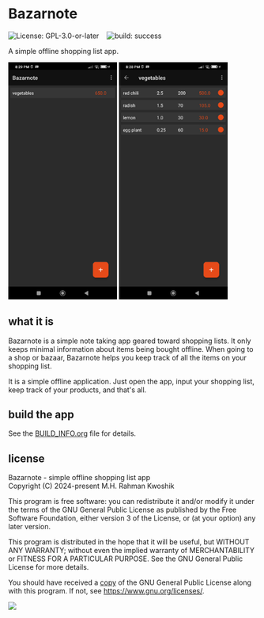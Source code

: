 # Bazarnote

![License: GPL-3.0-or-later](https://img.shields.io/badge/License-GPL--3.0--or--later-004D40.svg)
&nbsp;&nbsp;
![build: success](https://img.shields.io/badge/build-success-brightgreen.svg)

A simple offline shopping list app.

<img alt="Bazarnote Screenshots" src="fastlane/metadata/android/en-US/images/phoneScreenshots/2.png" width="220">
<img alt="Bazarnote Screenshots" src="fastlane/metadata/android/en-US/images/phoneScreenshots/3.png" width="220">

## what it is

Bazarnote is a simple note taking app geared toward shopping lists. It only keeps minimal information about items being bought offline. When going to a shop or bazaar, Bazarnote helps you keep track of all the items on your shopping list.

It is a simple offline application. Just open the app, input your shopping list, keep track of your products, and that's all.

## build the app

See the [BUILD\_INFO.org](BUILD_INFO.org) file for details.

## license

Bazarnote - simple offline shopping list app<br>
Copyright (C) 2024-present M.H. Rahman Kwoshik

This program is free software: you can redistribute it and/or modify it under the terms of the GNU General Public License as published by the Free Software Foundation, either version 3 of the License, or (at your option) any later version.

This program is distributed in the hope that it will be useful, but WITHOUT ANY WARRANTY; without even the implied warranty of MERCHANTABILITY or FITNESS FOR A PARTICULAR PURPOSE. See the GNU General Public License for more details.

You should have received a [copy](LICENSE.txt) of the GNU General Public License along with this program. If not, see <https://www.gnu.org/licenses/>.

<a href="https://apt.izzysoft.de/fdroid/index/apk/com.rootminusone8004.bazarnote/" target="_blank">
  <img src="https://gitlab.com/IzzyOnDroid/repo/-/raw/master/assets/IzzyOnDroid.png" height="60"/>
</a>
